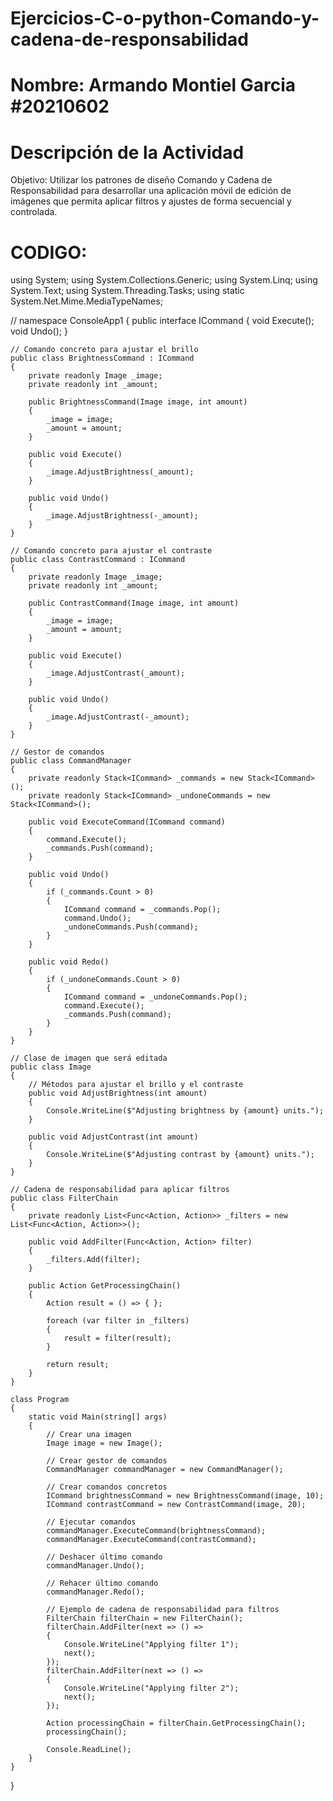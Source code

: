 # Ejercicios-C-o-python-Comando-y-cadena-de-responsabilidad
# Nombre: Armando Montiel Garcia #20210602
# Descripción de la Actividad
Objetivo: Utilizar los patrones de diseño Comando y Cadena de Responsabilidad para desarrollar una aplicación móvil de edición de imágenes que permita aplicar filtros y ajustes de forma secuencial y controlada.
# CODIGO:
using System;
using System.Collections.Generic;
using System.Linq;
using System.Text;
using System.Threading.Tasks;
using static System.Net.Mime.MediaTypeNames;

//
namespace ConsoleApp1
{
    public interface ICommand
    {
        void Execute();
        void Undo();
    }

    // Comando concreto para ajustar el brillo
    public class BrightnessCommand : ICommand
    {
        private readonly Image _image;
        private readonly int _amount;

        public BrightnessCommand(Image image, int amount)
        {
            _image = image;
            _amount = amount;
        }

        public void Execute()
        {
            _image.AdjustBrightness(_amount);
        }

        public void Undo()
        {
            _image.AdjustBrightness(-_amount);
        }
    }

    // Comando concreto para ajustar el contraste
    public class ContrastCommand : ICommand
    {
        private readonly Image _image;
        private readonly int _amount;

        public ContrastCommand(Image image, int amount)
        {
            _image = image;
            _amount = amount;
        }

        public void Execute()
        {
            _image.AdjustContrast(_amount);
        }

        public void Undo()
        {
            _image.AdjustContrast(-_amount);
        }
    }

    // Gestor de comandos
    public class CommandManager
    {
        private readonly Stack<ICommand> _commands = new Stack<ICommand>();
        private readonly Stack<ICommand> _undoneCommands = new Stack<ICommand>();

        public void ExecuteCommand(ICommand command)
        {
            command.Execute();
            _commands.Push(command);
        }

        public void Undo()
        {
            if (_commands.Count > 0)
            {
                ICommand command = _commands.Pop();
                command.Undo();
                _undoneCommands.Push(command);
            }
        }

        public void Redo()
        {
            if (_undoneCommands.Count > 0)
            {
                ICommand command = _undoneCommands.Pop();
                command.Execute();
                _commands.Push(command);
            }
        }
    }

    // Clase de imagen que será editada
    public class Image
    {
        // Métodos para ajustar el brillo y el contraste
        public void AdjustBrightness(int amount)
        {
            Console.WriteLine($"Adjusting brightness by {amount} units.");
        }

        public void AdjustContrast(int amount)
        {
            Console.WriteLine($"Adjusting contrast by {amount} units.");
        }
    }

    // Cadena de responsabilidad para aplicar filtros
    public class FilterChain
    {
        private readonly List<Func<Action, Action>> _filters = new List<Func<Action, Action>>();

        public void AddFilter(Func<Action, Action> filter)
        {
            _filters.Add(filter);
        }

        public Action GetProcessingChain()
        {
            Action result = () => { };

            foreach (var filter in _filters)
            {
                result = filter(result);
            }

            return result;
        }
    }

    class Program
    {
        static void Main(string[] args)
        {
            // Crear una imagen
            Image image = new Image();

            // Crear gestor de comandos
            CommandManager commandManager = new CommandManager();

            // Crear comandos concretos
            ICommand brightnessCommand = new BrightnessCommand(image, 10);
            ICommand contrastCommand = new ContrastCommand(image, 20);

            // Ejecutar comandos
            commandManager.ExecuteCommand(brightnessCommand);
            commandManager.ExecuteCommand(contrastCommand);

            // Deshacer último comando
            commandManager.Undo();

            // Rehacer último comando
            commandManager.Redo();

            // Ejemplo de cadena de responsabilidad para filtros
            FilterChain filterChain = new FilterChain();
            filterChain.AddFilter(next => () =>
            {
                Console.WriteLine("Applying filter 1");
                next();
            });
            filterChain.AddFilter(next => () =>
            {
                Console.WriteLine("Applying filter 2");
                next();
            });

            Action processingChain = filterChain.GetProcessingChain();
            processingChain();

            Console.ReadLine();
        }
    }
}
